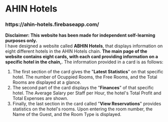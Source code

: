 <h1>AHIN Hotels</h1><h3>https://ahin-hotels.firebaseapp.com/</h3>
<b>Disclaimer: This website has been made for independent self-learning purposes only.</b>
<br>
I have designed a website called <b>ABHIN Hotels</b>, that displays information on eight different hotels in the AHIN Hotels chain. <b>The main page of the website contains eight cards, with each card providing information on a specific hotel in the chain,</b>. The information provided in a card is as follows:
<ol>
<li>The first section of the card gives the "<b>Latest Statistics</b>" on that specific hotel. The number of Ocuppied Rooms, the Free Rooms, and the Total Rooms are displayed at a glance.
<li>The second part of the card displays the "<b>Finances</b>" of that specific hotel. The Average Salary per Staff per Hour, the hotel's Total Profit and Total Expenses are shown.</li>
<li>Finally, the last section in the card called "<b>View Reservations</b>" provides statistics on the hotel's rooms. Upon entering the room number, the Name of the Guest, and the Room Type is displayed.</li>
<ol>
